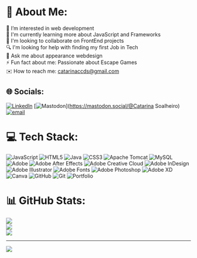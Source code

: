 # 💫 About Me:
🔭 I’m interested in web development<br>📝 I'm currently learning more about JavaScript and Frameworks <br>👫 I'm looking to collaborate on FrontEnd projects <br>🔍 I'm looking for help with finding my first Job in Tech<br>📰 Ask me about appearance webdesign<br>⚡️ Fun fact about me: Passionate about Escape Games<br>✉️ How to reach me: catarinaccds@gmail.com


## 🌐 Socials:
[![LinkedIn](https://img.shields.io/badge/LinkedIn-%230077B5.svg?logo=linkedin&logoColor=white)](https://linkedin.com/in/https://www.linkedin.com/in/catarina-soalheiro/) [![Mastodon](https://img.shields.io/badge/-MASTODON-%232B90D9?logo=mastodon&logoColor=white)](https://mastodon.social/@Catarina Soalheiro) [![email](https://img.shields.io/badge/Email-D14836?logo=gmail&logoColor=white)](mailto:catarinaccds@gmail.com) 

# 💻 Tech Stack:
![JavaScript](https://img.shields.io/badge/javascript-%23323330.svg?style=for-the-badge&logo=javascript&logoColor=%23F7DF1E) ![HTML5](https://img.shields.io/badge/html5-%23E34F26.svg?style=for-the-badge&logo=html5&logoColor=white) ![Java](https://img.shields.io/badge/java-%23ED8B00.svg?style=for-the-badge&logo=openjdk&logoColor=white) ![CSS3](https://img.shields.io/badge/css3-%231572B6.svg?style=for-the-badge&logo=css3&logoColor=white) ![Apache Tomcat](https://img.shields.io/badge/apache%20tomcat-%23F8DC75.svg?style=for-the-badge&logo=apache-tomcat&logoColor=black) ![MySQL](https://img.shields.io/badge/mysql-4479A1.svg?style=for-the-badge&logo=mysql&logoColor=white) ![Adobe](https://img.shields.io/badge/adobe-%23FF0000.svg?style=for-the-badge&logo=adobe&logoColor=white) ![Adobe After Effects](https://img.shields.io/badge/Adobe%20After%20Effects-9999FF.svg?style=for-the-badge&logo=Adobe%20After%20Effects&logoColor=white) ![Adobe Creative Cloud](https://img.shields.io/badge/Adobe%20Creative%20Cloud-DA1F26.svg?style=for-the-badge&logo=Adobe%20Creative%20Cloud&logoColor=white) ![Adobe InDesign](https://img.shields.io/badge/Adobe%20InDesign-49021F?style=for-the-badge&logo=adobeindesign&logoColor=FF3366) ![Adobe Illustrator](https://img.shields.io/badge/adobe%20illustrator-%23FF9A00.svg?style=for-the-badge&logo=adobe%20illustrator&logoColor=white) ![Adobe Fonts](https://img.shields.io/badge/Adobe%20Fonts-000B1D.svg?style=for-the-badge&logo=Adobe%20Fonts&logoColor=white) ![Adobe Photoshop](https://img.shields.io/badge/adobe%20photoshop-%2331A8FF.svg?style=for-the-badge&logo=adobe%20photoshop&logoColor=white) ![Adobe XD](https://img.shields.io/badge/Adobe%20XD-470137?style=for-the-badge&logo=Adobe%20XD&logoColor=#FF61F6) ![Canva](https://img.shields.io/badge/Canva-%2300C4CC.svg?style=for-the-badge&logo=Canva&logoColor=white) ![GitHub](https://img.shields.io/badge/github-%23121011.svg?style=for-the-badge&logo=github&logoColor=white) ![Git](https://img.shields.io/badge/git-%23F05033.svg?style=for-the-badge&logo=git&logoColor=white) ![Portfolio](https://img.shields.io/badge/Portfolio-%23000000.svg?style=for-the-badge&logo=firefox&logoColor=#FF7139)
# 📊 GitHub Stats:
![](https://github-readme-stats.vercel.app/api?username=CatarinaCCDS&theme=dark&hide_border=false&include_all_commits=false&count_private=false)<br/>
![](https://github-readme-streak-stats.herokuapp.com/?user=CatarinaCCDS&theme=dark&hide_border=false)<br/>
![](https://github-readme-stats.vercel.app/api/top-langs/?username=CatarinaCCDS&theme=dark&hide_border=false&include_all_commits=false&count_private=false&layout=compact)

---
[![](https://visitcount.itsvg.in/api?id=CatarinaCCDS&icon=0&color=0)](https://visitcount.itsvg.in)

<!-- Proudly created with GPRM ( https://gprm.itsvg.in ) -->





<!---
CatarinaCCDS/CatarinaCCDS is a ✨ special ✨ repository because its `README.md` (this file) appears on your GitHub profile.
You can click the Preview link to take a look at your changes.
--->

